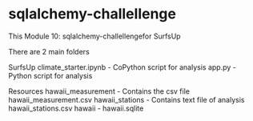 # sqlalchemy-challellenge
This Module 10: sqlalchemy-challellengefor SurfsUp

There are 2 main folders

SurfsUp
climate_starter.ipynb - CoPython script for analysis
app.py - Python script for analysis

Resources
hawaii_measurement - Contains the csv file
hawaii_measurement.csv
hawaii_stations - Contains text file of analysis
hawaii_stations.csv
hawaii - hawaii.sqlite

